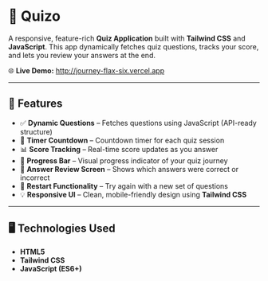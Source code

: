 # 🧠 Quizo

A responsive, feature-rich **Quiz Application** built with **Tailwind CSS** and **JavaScript**. This app dynamically fetches quiz questions, tracks your score, and lets you review your answers at the end.

🌐 **Live Demo:** [http://journey-flax-six.vercel.app
](http://journey-flax-six.vercel.app) <!-- Replace with your actual Vercel link -->

---

## 🚀 Features

- ✅ **Dynamic Questions** – Fetches questions using JavaScript (API-ready structure)
- 🧭 **Timer Countdown** – Countdown timer for each quiz session
- 📊 **Score Tracking** – Real-time score updates as you answer
- 🧮 **Progress Bar** – Visual progress indicator of your quiz journey
- 🧾 **Answer Review Screen** – Shows which answers were correct or incorrect
- 🔁 **Restart Functionality** – Try again with a new set of questions
- 💡 **Responsive UI** – Clean, mobile-friendly design using **Tailwind CSS**

---

## 🖥️ Technologies Used

- **HTML5**
- **Tailwind CSS**
- **JavaScript (ES6+)**


